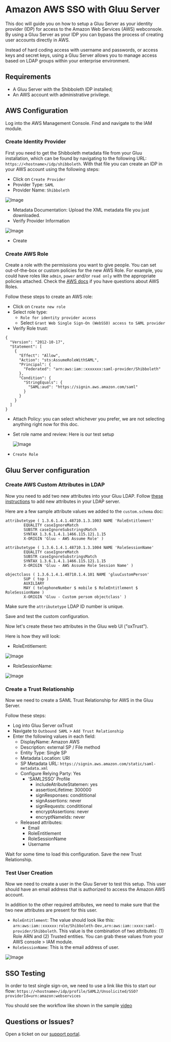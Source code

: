 # Amazon AWS SSO with Gluu Server

This doc will guide you on how to setup a Gluu Server as your identity provider (IDP) for access to the Amazon Web Services (AWS) webconsole. By using a Gluu Server as your IDP you can bypass the process of creating user accounts directly in AWS.  

Instead of hard coding access with username and passwords, or access keys and secret keys, using a Gluu Server allows you to manage access based on LDAP groups within your enterprise environment.

## Requirements

 - A Gluu Server with the Shibboleth IDP installed; 
 - An AWS account with administrative privilege. 

## AWS Configuration

Log into the AWS Management Console. Find and navigate to the IAM module.

### Create Identity Provider
First you need to get the Shibboleth metadata file from your Gluu installation, 
which can be found by navigating to the following URL: `https://<hostname>/idp/shibboleth`. 
With that file you can create an IDP in your AWS account using the following steps: 

 - Click on `Create Provider`
 - Provider Type: `SAML`
 - Provider Name: `Shibboleth`
 
 ![Image](../../img/integration/AWS_configure_provider.png)
 
 - Metadata Documentation: Upload the XML metadata file you just downloaded. 
 - Verify Provider Information

![Image](../../img/integration/AWS_verify_provider_information.png)

 - Create

### Create AWS Role
Create a role with the permissions you want to give people. You can set out-of-the-box or 
custom policies for the new AWS Role. For example, you could have roles like `admin`, `power` and/or `read only` with 
the appropriate policies attached. Check the [AWS docs](http://docs.aws.amazon.com/IAM/latest/UserGuide/id_roles_create.html) 
if you have questions about AWS Roles. 

Follow these steps to create an AWS role:

 - Click on `Create new role`
 - Select role type:
    - `Role for identity provider access`
    - Select `Grant Web Single Sign-On (WebSSO) access to SAML provider`
 - Verify Role trust:
 
```
{
  "Version": "2012-10-17",
  "Statement": [
    {
      "Effect": "Allow",
      "Action": "sts:AssumeRoleWithSAML",
      "Principal": {
        "Federated": "arn:aws:iam::xxxxxxx:saml-provider/Shibboleth"
      },
      "Condition": {
        "StringEquals": {
          "SAML:aud": "https://signin.aws.amazon.com/saml"
        }
      }
    }
  ]
}
``` 

 - Attach Policy: you can select whichever you prefer, we are not selecting anything 
   right now for this doc. 
 - Set role name and review: Here is our test setup
  
   ![Image](../../img/integration/aws_set_role_name_and_review.png)
   
 - `Create Role` 

## Gluu Server configuration

### Create AWS Custom Attributes in LDAP

Now you need to add two new attributes into your Gluu LDAP. 
Follow [these instructions](https://gluu.org/docs/ce/admin-guide/attribute/#add-the-attribute-to-ldap) to add new attributes in your LDAP server. 

Here are a few sample attribute values we added to the `custom.schema` doc:

```
attributetype ( 1.3.6.1.4.1.48710.1.3.1003 NAME 'RoleEntitlement'
        EQUALITY caseIgnoreMatch
        SUBSTR caseIgnoreSubstringsMatch
        SYNTAX 1.3.6.1.4.1.1466.115.121.1.15
        X-ORIGIN 'Gluu - AWS Assume Role' )
```   
      
```
attributetype ( 1.3.6.1.4.1.48710.1.3.1004 NAME 'RoleSessionName'
        EQUALITY caseIgnoreMatch
        SUBSTR caseIgnoreSubstringsMatch
        SYNTAX 1.3.6.1.4.1.1466.115.121.1.15
        X-ORIGIN 'Gluu - AWS Assume Role Session Name' )
```   
 
```
objectclass ( 1.3.6.1.4.1.48710.1.4.101 NAME 'gluuCustomPerson'
        SUP ( top )
        AUXILIARY
        MAY ( telephoneNumber $ mobile $ RoleEntitlement $ RoleSessionName )
        X-ORIGIN 'Gluu - Custom persom objectclass' )
```  
      
Make sure the `attributetype` LDAP ID number is unique. 

Save and test the custom configuration.

Now let's create these two attributes in the Gluu web UI ("oxTrust"). 

Here is how they will look: 

 - RoleEntitlement: 
  
  ![Image](../../img/integration/aws_RoleEntitlement.png)
  
 - RoleSessionName: 
  
  ![Image](../../img/integration/aws_RoleSessionName.png)

### Create a Trust Relationship 

Now we need to create a SAML Trust Relationship for AWS in the Gluu Server. 

Follow these steps:

 - Log into Gluu Server oxTrust
 - Navigate to `Outbound SAML` > `Add Trust Relationship`
 - Enter the following values in each field: 
   - DisplayName: Amazon AWS
   - Description: external SP / File method
   - Entity Type: Single SP
   - Metadata Location: URI
   - SP Metadata URL: `https://signin.aws.amazon.com/static/saml-metadata.xml`
   - Configure Relying Party: Yes
     - 'SAML2SSO' Profile
       - includeAtributeStatemen: yes
       - assertionLifetime: 300000
       - signResponses: condititional
       - signAssertions: never
       - signRequests: condititional
       - encryptAssertions: never
       - encryptNameIds: never
   - Released attributes: 
     - Email
     - RoleEntitlement
     - RoleSessionName
     - Username

Wait for some time to load this configuration. Save the new Trust Relationship. 

### Test User Creation

Now we need to create a user in the Gluu Server to test this setup. 
This user should have an email address that is authorized to access the Amazon AWS account.

In addition to the other required attributes, we need to make sure that the 
two new attributes are present for this user.

  - `RoleEntitlement`: The value should look like this: `arn:aws:iam::xxxxxx:role/Shibboleth-Dev,arn:aws:iam::xxxx:saml-provider/Shibboleth`. 
                       This value is the combination of two attributes: (1) Role ARN and (2) Trusted entities. 
                       You can grab these values from your AWS console > IAM module.
  - `RoleSessionName`: This is the email address of user. 
  
   ![Image](../../img/integration/aws_User_info.png)

## SSO Testing

In order to test single sign-on, we need to use a link like this to start our flow:
 `https://<hostname>/idp/profile/SAML2/Unsolicited/SSO?providerId=urn:amazon:webservices`

You should see the workflow like shown in the sample [video](https://youtu.be/LBnTWE9IoCw)

## Questions or Issues?

Open a ticket on our [support portal](https://support.gluu.org). 
